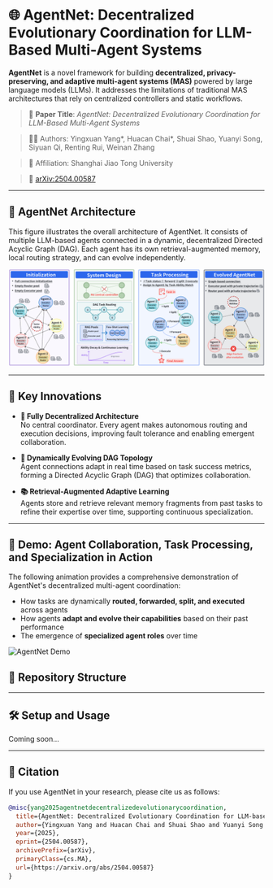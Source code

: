 # 🌐 AgentNet: Decentralized Evolutionary Coordination for LLM-Based Multi-Agent Systems

**AgentNet** is a novel framework for building **decentralized, privacy-preserving, and adaptive multi-agent systems (MAS)** powered by large language models (LLMs). It addresses the limitations of traditional MAS architectures that rely on centralized controllers and static workflows.

> 📄 **Paper Title**: *AgentNet: Decentralized Evolutionary Coordination for LLM-Based Multi-Agent Systems*

> 👨‍🔬 Authors: Yingxuan Yang*, Huacan Chai*, Shuai Shao, Yuanyi Song, Siyuan Qi, Renting Rui, Weinan Zhang

> 🏫 Affiliation: Shanghai Jiao Tong University

> 📎 [arXiv:2504.00587](https://arxiv.org/abs/2504.00587)

---
## 🧱 AgentNet Architecture

This figure illustrates the overall architecture of AgentNet. It consists of multiple LLM-based agents connected in a dynamic, decentralized Directed Acyclic Graph (DAG). Each agent has its own retrieval-augmented memory, local routing strategy, and can evolve independently.

<p align="center">
  <img src="./Figure/llutration of AgentNet.png" alt="AgentNet Architecture" width="700"/>
</p>

---

## 🚀 Key Innovations

- **🧠 Fully Decentralized Architecture**  
  No central coordinator. Every agent makes autonomous routing and execution decisions, improving fault tolerance and enabling emergent collaboration.

- **🔀 Dynamically Evolving DAG Topology**  
  Agent connections adapt in real time based on task success metrics, forming a Directed Acyclic Graph (DAG) that optimizes collaboration.

- **📚 Retrieval-Augmented Adaptive Learning**  
  Agents store and retrieve relevant memory fragments from past tasks to refine their expertise over time, supporting continuous specialization.

---

## 🎥 Demo: Agent Collaboration, Task Processing, and Specialization in Action

The following animation provides a comprehensive demonstration of AgentNet's decentralized multi-agent coordination:
- How tasks are dynamically **routed, forwarded, split, and executed** across agents  
- How agents **adapt and evolve their capabilities** based on their past performance  
- The emergence of **specialized agent roles** over time

<img src="./Video/Recording_Agentnet.gif" alt="AgentNet Demo" width="400"/>





## 📁 Repository Structure


---

## 🛠️ Setup and Usage

Coming soon...

---

## 📌 Citation

If you use AgentNet in your research, please cite us as follows:

```bibtex
@misc{yang2025agentnetdecentralizedevolutionarycoordination,
  title={AgentNet: Decentralized Evolutionary Coordination for LLM-based Multi-Agent Systems}, 
  author={Yingxuan Yang and Huacan Chai and Shuai Shao and Yuanyi Song and Siyuan Qi and Renting Rui and Weinan Zhang},
  year={2025},
  eprint={2504.00587},
  archivePrefix={arXiv},
  primaryClass={cs.MA},
  url={https://arxiv.org/abs/2504.00587}
}

